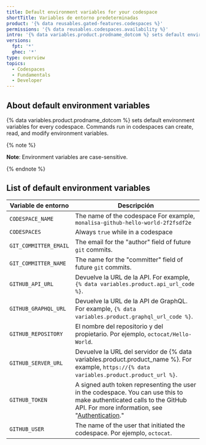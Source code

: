 ```yaml
---
title: Default environment variables for your codespace
shortTitle: Variables de entorno predeterminadas
product: '{% data reusables.gated-features.codespaces %}'
permissions: '{% data reusables.codespaces.availability %}'
intro: '{% data variables.product.prodname_dotcom %} sets default environment variables for each codespace.'
versions:
  fpt: '*'
  ghec: '*'
type: overview
topics:
  - Codespaces
  - Fundamentals
  - Developer
---
```


## About default environment variables

{% data variables.product.prodname_dotcom %} sets default environment variables for every codespace. Commands run in codespaces can create, read, and modify environment variables.

{% note %}

**Note**: Environment variables are case-sensitive.

{% endnote %}

## List of default environment variables

| Variable de entorno   | Descripción                                                                                                                                                                                                                                       |
| --------------------- | ------------------------------------------------------------------------------------------------------------------------------------------------------------------------------------------------------------------------------------------------- |
| `CODESPACE_NAME`      | The name of the codespace For example, `monalisa-github-hello-world-2f2fsdf2e`                                                                                                                                                                    |
| `CODESPACES`          | Always `true` while in a codespace                                                                                                                                                                                                                |
| `GIT_COMMITTER_EMAIL` | The email for the "author" field of future `git` commits.                                                                                                                                                                                         |
| `GIT_COMMITTER_NAME`  | The name for the "committer" field of future `git` commits.                                                                                                                                                                                       |
| `GITHUB_API_URL`      | Devuelve la URL de la API. For example, `{% data variables.product.api_url_code %}`.                                                                                                                                                              |
| `GITHUB_GRAPHQL_URL`  | Devuelve la URL de la API de GraphQL. For example, `{% data variables.product.graphql_url_code %}`.                                                                                                                                               |
| `GITHUB_REPOSITORY`   | El nombre del repositorio y del propietario. Por ejemplo, `octocat/Hello-World`.                                                                                                                                                                  |
| `GITHUB_SERVER_URL`   | Devuelve la URL del servidor de {% data variables.product.product_name %}. For example, `https://{% data variables.product.product_url %}`.                                                                                                       |
| `GITHUB_TOKEN`        | A signed auth token representing the user in the codespace. You can use this to make authenticated calls to the GitHub API. For more information, see "[Authentication](/codespaces/codespaces-reference/security-in-codespaces#authentication)." |
| `GITHUB_USER`         | The name of the user that initiated the codespace. Por ejemplo, `octocat`.                                                                                                                                                                        |
